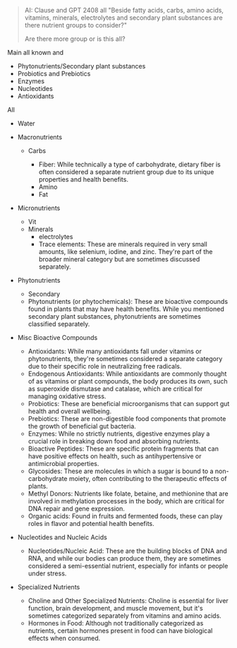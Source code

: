 > AI: Clause and GPT 2408 all "Beside fatty acids, carbs, amino acids, vitamins, minerals, electrolytes and secondary plant substances are there nutrient groups to consider?"
>
> Are there more group or is this all?

Main all known and

- Phytonutrients/Secondary plant substances
- Probiotics and Prebiotics
- Enzymes
- Nucleotides
- Antioxidants

All

- Water
- Macronutrients

  - Carbs

    - Fiber: While technically a type of carbohydrate, dietary fiber is often considered a separate nutrient group due to its unique properties and health benefits.
    - Amino
    - Fat

- Micronutrients

  - Vit
  - Minerals
    - electrolytes
    - Trace elements: These are minerals required in very small amounts, like selenium, iodine, and zinc. They're part of the broader mineral category but are sometimes discussed separately.

- Phytonutrients
 
  - Secondary
  - Phytonutrients (or phytochemicals): These are bioactive compounds found in plants that may have health benefits. While you mentioned secondary plant substances, phytonutrients are sometimes classified separately.

- Misc Bioactive Compounds
  
  - Antioxidants: While many antioxidants fall under vitamins or phytonutrients, they're sometimes considered a separate category due to their specific role in neutralizing free radicals.
  - Endogenous Antioxidants: While antioxidants are commonly thought of as vitamins or plant compounds, the body produces its own, such as superoxide dismutase and catalase, which are critical for managing oxidative stress.
  - Probiotics: These are beneficial microorganisms that can support gut health and overall wellbeing.
  - Prebiotics: These are non-digestible food components that promote the growth of beneficial gut bacteria.
  - Enzymes: While no strictly nutrients, digestive enzymes play a crucial role in breaking down food and absorbing nutrients.
  - Bioactive Peptides: These are specific protein fragments that can have positive effects on health, such as antihypertensive or antimicrobial properties.
  - Glycosides: These are molecules in which a sugar is bound to a non-carbohydrate moiety, often contributing to the therapeutic effects of plants.
  - Methyl Donors: Nutrients like folate, betaine, and methionine that are involved in methylation processes in the body, which are critical for DNA repair and gene expression.
  - Organic acids: Found in fruits and fermented foods, these can play roles in flavor and potential health benefits.

- Nucleotides and Nucleic Acids
  
  - Nucleotides/Nucleic Acid: These are the building blocks of DNA and RNA, and while our bodies can produce them, they are sometimes considered a semi-essential nutrient, especially for infants or people under stress.

- Specialized Nutrients

  - Choline and Other Specialized Nutrients: Choline is essential for liver function, brain development, and muscle movement, but it's sometimes categorized separately from vitamins and amino acids.
  - Hormones in Food: Although not traditionally categorized as nutrients, certain hormones present in food can have biological effects when consumed.
